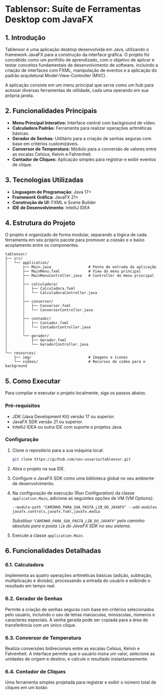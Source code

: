 # Tablensor: Suíte de Ferramentas Desktop com JavaFX

## 1\. Introdução

Tablensor é uma aplicação desktop desenvolvida em Java, utilizando o framework JavaFX para a construção da interface gráfica. O projeto foi concebido como um portfólio de aprendizado, com o objetivo de aplicar e testar conceitos fundamentais de desenvolvimento de software, incluindo a criação de interfaces com FXML, manipulação de eventos e a aplicação do padrão arquitetural Model-View-Controller (MVC).

A aplicação consiste em um menu principal que serve como um hub para acessar diversas ferramentas de utilidade, cada uma operando em sua própria janela.

## 2\. Funcionalidades Principais

  * **Menu Principal Interativo:** Interface central com background de vídeo.
  * **Calculadora Padrão:** Ferramenta para realizar operações aritméticas básicas.
  * **Gerador de Senhas:** Utilitário para a criação de senhas seguras com base em critérios customizáveis.
  * **Conversor de Temperatura:** Módulo para a conversão de valores entre as escalas Celsius, Kelvin e Fahrenheit.
  * **Contador de Cliques:** Aplicação simples para registrar e exibir eventos de clique.

## 3\. Tecnologias Utilizadas

  * **Linguagem de Programação:** Java 17+
  * **Framework Gráfica:** JavaFX 21+
  * **Construção de UI:** FXML e Scene Builder
  * **IDE de Desenvolvimento:** IntelliJ IDEA

## 4\. Estrutura do Projeto

O projeto é organizado de forma modular, separando a lógica de cada ferramenta em seu próprio pacote para promover a coesão e o baixo acoplamento entre os componentes.

```
tablensor/
├── src/
│   └── application/
│       ├── Main.java                 # Ponto de entrada da aplicação
│       ├── MainMenu.fxml             # View do menu principal
│       ├── MainMenuController.java   # Controller do menu principal
│       │
│       ├── calculadora/
│       │   ├── Calculadora.fxml
│       │   └── CalculadoraController.java
│       │
│       ├── conversor/
│       │   ├── Conversor.fxml
│       │   └── ConversorController.java
│       │
│       ├── contador/
│       │   ├── Contador.fxml
│       │   └── ContadorController.java
│       │
│       └── gerador/
│           ├── Gerador.fxml
│           └── GeradorController.java
│
└── resources/
    ├── img/                          # Imagens e ícones
    └── videos/                       # Recursos de vídeo para o background
```

## 5\. Como Executar

Para compilar e executar o projeto localmente, siga os passos abaixo.

### Pré-requisitos

  * JDK (Java Development Kit) versão 17 ou superior.
  * JavaFX SDK versão 21 ou superior.
  * IntelliJ IDEA ou outra IDE com suporte a projetos Java.

### Configuração

1.  Clone o repositório para a sua máquina local:

    ```bash
    git clone https://github.com/seu-usuario/tablensor.git
    ```

2.  Abra o projeto na sua IDE.

3.  Configure o JavaFX SDK como uma biblioteca global no seu ambiente de desenvolvimento.

4.  Na configuração de execução (Run Configuration) da classe `application.Main`, adicione as seguintes opções de VM (VM Options):

    ```
    --module-path "CAMINHO_PARA_SUA_PASTA_LIB_DO_JAVAFX" --add-modules javafx.controls,javafx.fxml,javafx.media
    ```

    *Substitua `"CAMINHO_PARA_SUA_PASTA_LIB_DO_JAVAFX"` pelo caminho absoluto para a pasta `lib` do JavaFX SDK no seu sistema.*

5.  Execute a classe `application.Main`.

## 6\. Funcionalidades Detalhadas

### 6.1. Calculadora

Implementa as quatro operações aritméticas básicas (adição, subtração, multiplicação e divisão), processando a entrada do usuário e exibindo o resultado em tempo real.

### 6.2. Gerador de Senhas

Permite a criação de senhas seguras com base em critérios selecionados pelo usuário, incluindo o uso de letras maiúsculas, minúsculas, números e caracteres especiais. A senha gerada pode ser copiada para a área de transferência com um único clique.

### 6.3. Conversor de Temperatura

Realiza conversões bidirecionais entre as escalas Celsius, Kelvin e Fahrenheit. A interface permite que o usuário insira um valor, selecione as unidades de origem e destino, e calcule o resultado instantaneamente.

### 6.4. Contador de Cliques

Uma ferramenta simples projetada para registrar e exibir o número total de cliques em um botão
